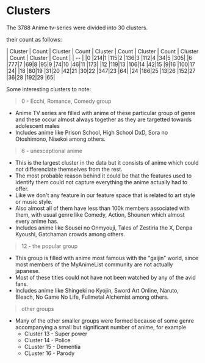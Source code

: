 # Clusters

The 3788 Anime tv-series were divided into 30 clusters.

their count as follows:

| Cluster | Count | Cluster | Count | Cluster | Count | Cluster | Count | Cluster | Count | Cluster | Count |
| -- |
|0	|214|1	|115|2	|136|3	|112|4	|34|5	|305|
|6	|777|7	|69|8	|95|9	|74|10	|46|11	|173|
|12	|119|13	|106|14	|42|15	|9|16	|100|17	|24|
|18	|80|19	|31|20	|42|21	|30|22	|347|23	|64|
|24	|186|25	|13|26	|152|27	|36|28	|192|29	|65|

Some interesting clusters to note:

> 0 - Ecchi, Romance, Comedy group

* Anime TV series are filled with anime of these particular group of genre and these occur almost always together as they are targetted towards adolescent males
* Includes anime like Prison School, High School DxD, Sora no Otoshimono, Nisekoi among others.

> 6 - unexceptional anime

* This is the largest cluster in the data but it consists of anime which could not differenciate themselves from the rest.
* The most probable reason behind it could be that the features used to identify them could not capture everything the anime actually had to offer.
* Like we don't any feature in our feature space that is related to art style or music style.
* Also almost all of them have less than 100k members associated with them, with usual genre like Comedy, Action, Shounen which almost every anime has.
* Includes anime like Sousei no Onmyouji, Tales of Zestiria the X, Denpa Kyoushi, Gatchaman crowds among others.

> 12 - the popular group

* This group is filled with anime most famous with the "gaijin" world, since most members of the MyAnimeList community are not actually japanese.
* Most of these titles could not have not been watched by any of the avid fans.
* Includes anime like Shingeki no Kyojin, Sword Art Online, Naruto, Bleach, No Game No Life, Fullmetal Alchemist among others.

> other groups

* Many of the other smaller groups were formed because of some genre accompanying a small but significant number of anime, for example
    * Cluster 13 - Super power
    * Cluster 14 - Police
    * CLuster 15 - Dementia
    * CLuster 16 - Parody
